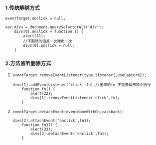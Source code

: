 ### 1.传统解绑方式

```
eventTarget.onclick = null;
```

```
var divs = document.querySelectorAll('div');
	divs[0].onclick = function () {
		alert(11);
		//不删除的话点一次弹出一次
		divs[0].onclick = null;
    }
```



### 2.方法监听删除方式

1.  ```
    eventTarget.removeEventListener(type,listener[,useCapture]);
    ```

    ```
    divs[1].addEventListener('click',fn);//里面的fn 不需要调用加小括号
    	function fn() {
    		alert(22);
    		divs[1].removeEventListener('click',fn);
        }
    ```

2.  ```
    eventTarget.detachEvent(eventNameWithOn,cassback);
    ```

    ```
    divs[2].attachEvent('onclick',fn1);
    	function fn1() {
    		alert(33);
    		divs[2].detachEvent('onclick',fn1);
        }
    ```

    

